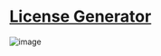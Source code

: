 # [License Generator](https://anlavn.github.io/AL-Library/License_Generator/)

![image](https://github.com/AnLaVN/AL-Library/assets/90229487/1d360a45-d115-428c-8a6e-fccbb53896a3)
